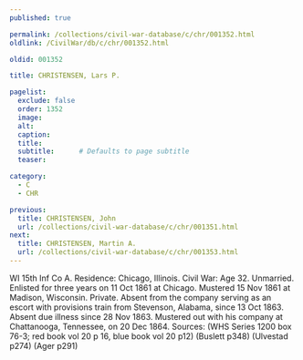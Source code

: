 ```yaml
---
published: true

permalink: /collections/civil-war-database/c/chr/001352.html
oldlink: /CivilWar/db/c/chr/001352.html

oldid: 001352

title: CHRISTENSEN, Lars P.

pagelist:
  exclude: false
  order: 1352
  image: 
  alt:
  caption:
  title:
  subtitle:      # Defaults to page subtitle
  teaser:

category: 
  - C 
  - CHR

previous:
  title: CHRISTENSEN, John
  url: /collections/civil-war-database/c/chr/001351.html  
next:
  title: CHRISTENSEN, Martin A.
  url: /collections/civil-war-database/c/chr/001353.html   
---
```

WI 15th Inf Co A. Residence: Chicago, Illinois. Civil War: Age 32. Unmarried. Enlisted for three years on 11 Oct 1861 at Chicago. Mustered 15 Nov 1861 at Madison, Wisconsin. Private. Absent from the company serving as an escort with provisions train from Stevenson, Alabama, since 13 Oct 1863. Absent due illness since 28 Nov 1863. Mustered out with his company at Chattanooga, Tennessee, on 20 Dec 1864. Sources: (WHS Series 1200 box 76-3; red book vol 20 p 16, blue book vol 20 p12) (Buslett p348) (Ulvestad p274) (Ager p291)
